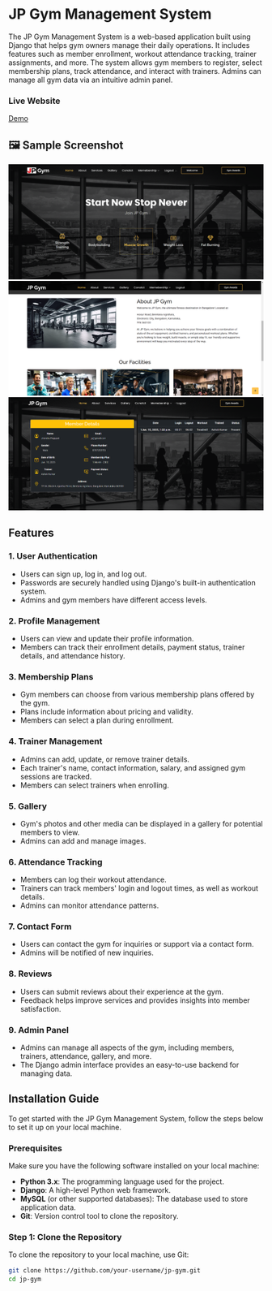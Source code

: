 # JP Gym Management System

The JP Gym Management System is a web-based application built using Django that helps gym owners manage their daily operations. It includes features such as member enrollment, workout attendance tracking, trainer assignments, and more. The system allows gym members to register, select membership plans, track attendance, and interact with trainers. Admins can manage all gym data via an intuitive admin panel.



### Live Website
[Demo](https://jitendrapra.pythonanywhere.com/)


## 🖼️ Sample Screenshot
![Game Screenshot](./sample/img1.png)
![Game Screenshot](./sample/img2.png)
![Game Screenshot](./sample/img3.png)

## Features

### 1. **User Authentication**
   - Users can sign up, log in, and log out.
   - Passwords are securely handled using Django's built-in authentication system.
   - Admins and gym members have different access levels.

### 2. **Profile Management**
   - Users can view and update their profile information.
   - Members can track their enrollment details, payment status, trainer details, and attendance history.

### 3. **Membership Plans**
   - Gym members can choose from various membership plans offered by the gym.
   - Plans include information about pricing and validity.
   - Members can select a plan during enrollment.

### 4. **Trainer Management**
   - Admins can add, update, or remove trainer details.
   - Each trainer's name, contact information, salary, and assigned gym sessions are tracked.
   - Members can select trainers when enrolling.

### 5. **Gallery**
   - Gym's photos and other media can be displayed in a gallery for potential members to view.
   - Admins can add and manage images.

### 6. **Attendance Tracking**
   - Members can log their workout attendance.
   - Trainers can track members' login and logout times, as well as workout details.
   - Admins can monitor attendance patterns.

### 7. **Contact Form**
   - Users can contact the gym for inquiries or support via a contact form.
   - Admins will be notified of new inquiries.

### 8. **Reviews**
   - Users can submit reviews about their experience at the gym.
   - Feedback helps improve services and provides insights into member satisfaction.

### 9. **Admin Panel**
   - Admins can manage all aspects of the gym, including members, trainers, attendance, gallery, and more.
   - The Django admin interface provides an easy-to-use backend for managing data.

## Installation Guide

To get started with the JP Gym Management System, follow the steps below to set it up on your local machine.

### Prerequisites

Make sure you have the following software installed on your local machine:

- **Python 3.x**: The programming language used for the project.
- **Django**: A high-level Python web framework.
- **MySQL** (or other supported databases): The database used to store application data.
- **Git**: Version control tool to clone the repository.

### Step 1: Clone the Repository

To clone the repository to your local machine, use Git:

```bash
git clone https://github.com/your-username/jp-gym.git
cd jp-gym
